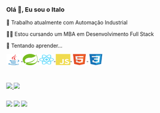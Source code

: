 ### Olá 👋, Eu sou o Italo

🔭 Trabalho atualmente com Automação Industrial

👨‍🎓 Estou cursando um MBA em Desenvolvimento Full Stack

🌱 Tentando aprender...

<a href="https://github.com/fernandes-italo"> 
<div style="display: inline_block">
  <img align="center" alt="Java-Logo" height="30" width="40" src="https://raw.githubusercontent.com/devicons/devicon/master/icons/java/java-original.svg">
  <img align="center" alt="Spring-Logo" height="30" width="40" src="https://raw.githubusercontent.com/devicons/devicon/master/icons/spring/spring-original.svg">
  <img align="center" alt="React-Log" height="30" width="40" src="https://raw.githubusercontent.com/devicons/devicon/master/icons/react/react-original.svg">
  <img align="center" alt="Js-Logo" height="30" width="40" src="https://raw.githubusercontent.com/devicons/devicon/master/icons/javascript/javascript-plain.svg">
  <img align="center" alt="HTML5-Logo" height="30" width="40" src="https://raw.githubusercontent.com/devicons/devicon/master/icons/html5/html5-original.svg">
  <img align="center" alt="CSS-Logo" height="30" width="40" src="https://raw.githubusercontent.com/devicons/devicon/master/icons/css3/css3-original.svg">  
</div>

##
<br>
<img height="180em" src="https://github-readme-stats.vercel.app/api?username=fernandes-italo&show_icons=true&theme=dark&include_all_commits=true&count_private=true"/>
<img height="180em" src="https://github-readme-stats.vercel.app/api/top-langs/?username=fernandes-italo&layout=compact&theme=dark&langs_count=7"/>
  
##
  
<div>
 <a href="https://www.linkedin.com/in/italodfernandes/" target="_blank"><img src="https://img.shields.io/badge/-LinkedIn-%230077B5?style=?style=flat-square&logo=linkedin&logoColor=white"></a> 
 <a href = "mailto:italo.feernandes@gmail.com"><img src="https://img.shields.io/badge/-Gmail-%23333?style=flat-square&logo=gmail&logoColor=white"></a>
 <a href="https://discord.gg/ffbRjQm" target="_blank"><img src="https://img.shields.io/badge/Discord-7289DA?style=flat-square&logo=discord&logoColor=white"></a> 
</div>
